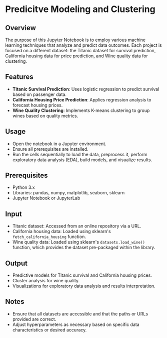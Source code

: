 # Predicitve Modeling and Clustering

## Overview
The purpose of this Jupyter Notebook is to employ various machine learning techniques that analyze and predict data outcomes. Each project is focused on a different dataset: the Titanic dataset for survival prediction, California housing data for price prediction, and Wine quality data for clustering.

## Features
- **Titanic Survival Prediction**: Uses logistic regression to predict survival based on passenger data.
- **California Housing Price Prediction**: Applies regression analysis to forecast housing prices.
- **Wine Quality Clustering**: Implements K-means clustering to group wines based on quality metrics.

## Usage
- Open the notebook in a Jupyter environment.
- Ensure all prerequisites are installed.
- Run the cells sequentially to load the data, preprocess it, perform exploratory data analysis (EDA), build models, and visualize results.

## Prerequisites
- Python 3.x
- Libraries: pandas, numpy, matplotlib, seaborn, sklearn
- Jupyter Notebook or JupyterLab

## Input
- Titanic dataset: Accessed from an online repository via a URL.
- California housing data: Loaded using sklearn's `fetch_california_housing` function.
- Wine quality data: Loaded using sklearn's `datasets.load_wine()` function, which provides the dataset pre-packaged within the library.

## Output
- Predictive models for Titanic survival and California housing prices.
- Cluster analysis for wine quality.
- Visualizations for exploratory data analysis and results interpretation.

## Notes
- Ensure that all datasets are accessible and that the paths or URLs provided are correct.
- Adjust hyperparameters as necessary based on specific data characteristics or desired accuracy.